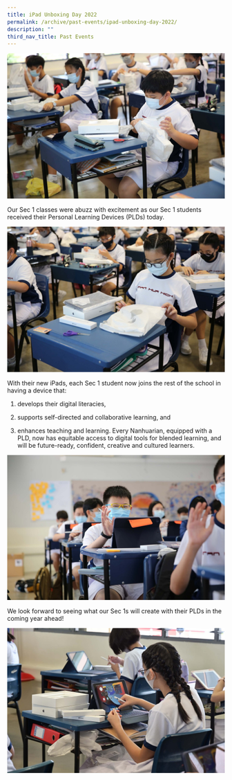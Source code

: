```yaml
---
title: iPad Unboxing Day 2022
permalink: /archive/past-events/ipad-unboxing-day-2022/
description: ""
third_nav_title: Past Events
---
```

![2E2A8829-resized.jpg](/images/2E2A8829resized.jpg)  

 

Our Sec 1 classes were abuzz with excitement as our Sec 1 students received their Personal Learning Devices (PLDs) today.

  

![2E2A8831-resized.jpg](/images/2E2A8831resized.jpg)  
  

  

With their new iPads, each Sec 1 student now joins the rest of the school in having a device that:  

  

1) develops their digital literacies,

  

2) supports self-directed and collaborative learning, and

  

3) enhances teaching and learning. Every Nanhuarian, equipped with a PLD, now has equitable access to digital tools for blended learning, and will be future-ready, confident, creative and cultured learners.

  

![2E2A8910-resized.jpg](/images/2E2A8910resized.jpg)  

  

We look forward to seeing what our Sec 1s will create with their PLDs in the coming year ahead!  

  

![KZ2_2469-resized.jpg](/images/KZ22469resized.jpg)